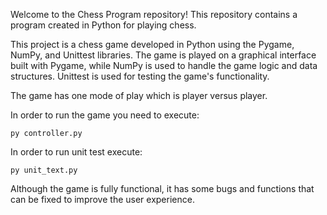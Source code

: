 Welcome to the Chess Program repository! This repository contains a program created in Python for playing chess.

This project is a chess game developed in Python using the Pygame, NumPy, and Unittest libraries. The game is played on a graphical interface built with Pygame, while NumPy is used to handle the game logic and data structures. Unittest is used for testing the game's functionality.

The game has one mode of play which is player versus player.

In order to run the game you need to execute:

    py controller.py

In order to run unit test execute:

    py unit_text.py

Although the game is fully functional, it has some bugs and functions that can be fixed to improve the user experience.
